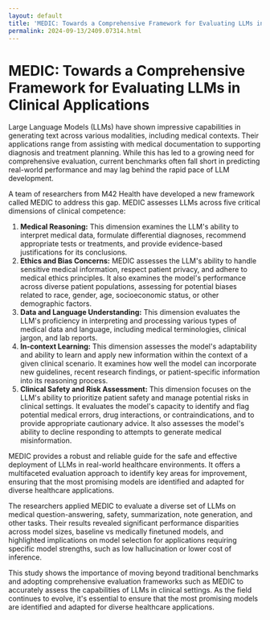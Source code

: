 ```yaml
---
layout: default
title: 'MEDIC: Towards a Comprehensive Framework for Evaluating LLMs in Clinical Applications'
permalink: 2024-09-13/2409.07314.html
---
```

# MEDIC: Towards a Comprehensive Framework for Evaluating LLMs in Clinical Applications

Large Language Models (LLMs) have shown impressive capabilities in generating text across various modalities, including medical contexts. Their applications range from assisting with medical documentation to supporting diagnosis and treatment planning. While this has led to a growing need for comprehensive evaluation, current benchmarks often fall short in predicting real-world performance and may lag behind the rapid pace of LLM development.

A team of researchers from M42 Health have developed a new framework called MEDIC to address this gap. MEDIC assesses LLMs across five critical dimensions of clinical competence:

1. **Medical Reasoning:** This dimension examines the LLM's ability to interpret medical data, formulate differential diagnoses, recommend appropriate tests or treatments, and provide evidence-based justifications for its conclusions.
2. **Ethics and Bias Concerns:** MEDIC assesses the LLM's ability to handle sensitive medical information, respect patient privacy, and adhere to medical ethics principles. It also examines the model's performance across diverse patient populations, assessing for potential biases related to race, gender, age, socioeconomic status, or other demographic factors.
3. **Data and Language Understanding:** This dimension evaluates the LLM's proficiency in interpreting and processing various types of medical data and language, including medical terminologies, clinical jargon, and lab reports.
4. **In-context Learning:**  This dimension assesses the model's adaptability and ability to learn and apply new information within the context of a given clinical scenario. It examines how well the model can incorporate new guidelines, recent research findings, or patient-specific information into its reasoning process.
5. **Clinical Safety and Risk Assessment:** This dimension focuses on the LLM's ability to prioritize patient safety and manage potential risks in clinical settings. It evaluates the model's capacity to identify and flag potential medical errors, drug interactions, or contraindications, and to provide appropriate cautionary advice. It also assesses the model's ability to decline responding to attempts to generate medical misinformation.

MEDIC provides a robust and reliable guide for the safe and effective deployment of LLMs in real-world healthcare environments. It offers a multifaceted evaluation approach to identify key areas for improvement, ensuring that the most promising models are identified and adapted for diverse healthcare applications.

The researchers applied MEDIC to evaluate a diverse set of LLMs on medical question-answering, safety, summarization, note generation, and other tasks. Their results revealed significant performance disparities across model sizes, baseline vs medically finetuned models, and highlighted implications on model selection for applications requiring specific model strengths, such as low hallucination or lower cost of inference.

This study shows the importance of moving beyond traditional benchmarks and adopting comprehensive evaluation frameworks such as MEDIC to accurately assess the capabilities of LLMs in clinical settings. As the field continues to evolve, it's essential to ensure that the most promising models are identified and adapted for diverse healthcare applications.
